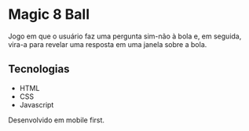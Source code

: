 # Magic 8 Ball

Jogo em que o usuário faz uma pergunta sim-não à bola e, em seguida, vira-a para revelar uma resposta em uma janela sobre a bola.



## Tecnologias
- HTML
- CSS
- Javascript 

Desenvolvido em mobile first.

